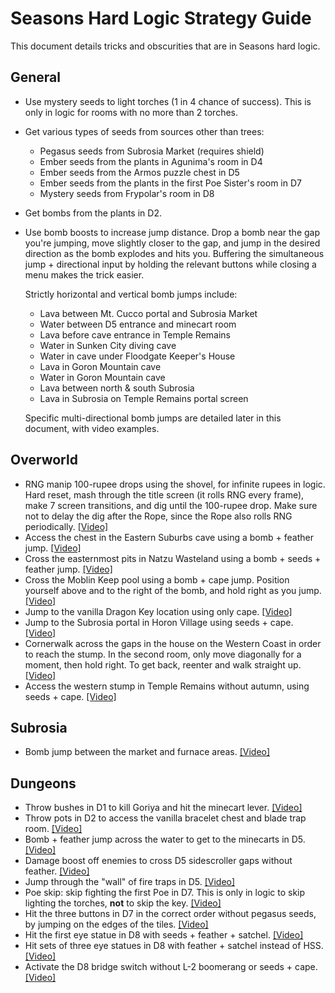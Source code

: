 # Seasons Hard Logic Strategy Guide

This document details tricks and obscurities that are in Seasons hard logic.

## General

- Use mystery seeds to light torches (1 in 4 chance of success). This is only
  in logic for rooms with no more than 2 torches.
- Get various types of seeds from sources other than trees:
	- Pegasus seeds from Subrosia Market (requires shield)
	- Ember seeds from the plants in Agunima's room in D4
	- Ember seeds from the Armos puzzle chest in D5
	- Ember seeds from the plants in the first Poe Sister's room in D7
	- Mystery seeds from Frypolar's room in D8
- Get bombs from the plants in D2.
- Use bomb boosts to increase jump distance. Drop a bomb near the gap you're
  jumping, move slightly closer to the gap, and jump in the desired direction
  as the bomb explodes and hits you. Buffering the simultaneous jump +
  directional input by holding the relevant buttons while closing a menu makes
  the trick easier.

  Strictly horizontal and vertical bomb jumps include:
	- Lava between Mt. Cucco portal and Subrosia Market
	- Water between D5 entrance and minecart room
	- Lava before cave entrance in Temple Remains
	- Water in Sunken City diving cave
	- Water in cave under Floodgate Keeper's House
	- Lava in Goron Mountain cave
	- Water in Goron Mountain cave
	- Lava between north & south Subrosia
	- Lava in Subrosia on Temple Remains portal screen

  Specific multi-directional bomb jumps are detailed later in this document,
  with video examples.

## Overworld

- RNG manip 100-rupee drops using the shovel, for infinite rupees in logic.
  Hard reset, mash through the title screen (it rolls RNG every frame), make 7
  screen transitions, and dig until the 100-rupee drop. Make sure not to delay
  the dig after the Rope, since the Rope also rolls RNG periodically.
  [[Video]](https://streamable.com/dlyvy)
- Access the chest in the Eastern Suburbs cave using a bomb + feather jump.
  [[Video]](https://streamable.com/s2xdt)
- Cross the easternmost pits in Natzu Wasteland using a bomb + seeds + feather
  jump. [[Video]](https://streamable.com/42bkt)
- Cross the Moblin Keep pool using a bomb + cape jump. Position yourself above
  and to the right of the bomb, and hold right as you jump.
  [[Video]](https://streamable.com/wr5dy)
- Jump to the vanilla Dragon Key location using only cape.
  [[Video]](https://streamable.com/8tpnt)
- Jump to the Subrosia portal in Horon Village using seeds + cape.
  [[Video]](https://streamable.com/25q2a)
- Cornerwalk across the gaps in the house on the Western Coast in order to
  reach the stump. In the second room, only move diagonally for a moment, then
  hold right. To get back, reenter and walk straight up.
  [[Video]](https://streamable.com/1occ3)
- Access the western stump in Temple Remains without autumn, using seeds +
  cape. [[Video]](https://streamable.com/6u65g)

## Subrosia

- Bomb jump between the market and furnace areas.
  [[Video]](https://streamable.com/gqsnx)

## Dungeons

- Throw bushes in D1 to kill Goriya and hit the minecart lever.
  [[Video]](https://streamable.com/798g1)
- Throw pots in D2 to access the vanilla bracelet chest and blade trap room.
  [[Video]](https://streamable.com/tp6cz)
- Bomb + feather jump across the water to get to the minecarts in D5.
  [[Video]](https://streamable.com/pehqq)
- Damage boost off enemies to cross D5 sidescroller gaps without feather.
  [[Video]](https://streamable.com/pxe10)
- Jump through the "wall" of fire traps in D5.
  [[Video]](https://streamable.com/yxrae)
- Poe skip: skip fighting the first Poe in D7. This is only in logic to skip
  lighting the torches, **not** to skip the key.
  [[Video]](https://streamable.com/ztzsh)
- Hit the three buttons in D7 in the correct order without pegasus seeds, by
  jumping on the edges of the tiles.
  [[Video]](https://streamable.com/q7gnh)
- Hit the first eye statue in D8 with seeds + feather + satchel.
  [[Video]](https://streamable.com/jle4o)
- Hit sets of three eye statues in D8 with feather + satchel instead of HSS.
  [[Video]](https://streamable.com/k0hj5)
- Activate the D8 bridge switch without L-2 boomerang or seeds + cape.
  [[Video]](https://streamable.com/jtpr6)
